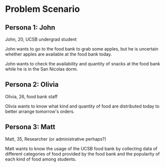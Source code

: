# Problem Scenario

## Persona 1: John

John, 20, UCSB undergrad student

John wants to go to the food bank to grab some apples, but he is uncertain whether apples are available at the food bank today.

John wants to check the availability and quantity of snacks at the food bank while he is in the San Nicolas dorm.

## Persona 2: Olivia

Olivia, 26, food bank staff

Olivia wants to know what kind and quantity of food are distributed today to better arrange tomorrow's orders.

## Persona 3: Matt

Matt, 35, Researcher (or administrative perhaps?)

Matt wants to know the usage of the UCSB food bank by collecting data of different categories of food provided by the food bank and the popularity of each kind of food among students.
